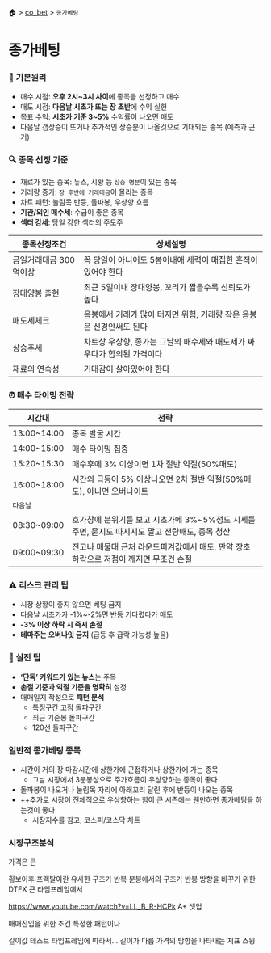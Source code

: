 🏠 > [co_bet](./) > `종가베팅`

# 종가베팅

### 🧠 기본원리
- 매수 시점: **오후 2시~3시 사이**에 종목을 선정하고 매수
- 매도 시점: **다음날 시초가 또는 장 초반**에 수익 실현
- 목표 수익: **시초가 기준 3~5%** 수익률이 나오면 매도
- 다음날 갭상승이 뜨거나 추가적인 상승분이 나올것으로 기대되는 종목 (예측과 근거)

### 🔍 종목 선정 기준
- 재료가 있는 종목: 뉴스, 시황 등 `상승 명분`이 있는 종목
- 거래량 증가: `장 후반에 거래대금`이 몰리는 종목
- 차트 패턴: 눌림목 반등, 돌파봉, 우상향 흐름
- **기관/외인 매수세**: 수급이 좋은 종목
- **섹터 강세**: 당일 강한 섹터의 주도주

| 종목선정조건 | 상세설명 |
|------------|---------|
| 금일거래대금 300억이상 | 꼭 당일이 아니어도 5봉이내애 세력이 매집한 흔적이 있어야 한다 |
| 장대양봉 출현         | 최근 5일이내 장대양봉, 꼬리가 짧을수록 신뢰도가 높다 |
| 매도세체크            | 음봉에서 거래가 많이 터지면 위험, 거래량 작은 음봉은 신경안써도 된다  | 
| 상승추세              | 차트상 우상향, 종가는 그날의 매수세와 매도세가 싸우다가 합의된 가격이다   |
| 재료의 연속성         | 기대감이 살아있어야 한다     |


### ⏰ 매수 타이밍 전략
| 시간대 | 전략 | 
|-------|------| 
| 13:00~14:00 | 종목 발굴 시간   | 
| 14:00~15:00 | 매수 타이밍 집중 | 
| 15:20~15:30 | 매수후에 3% 이상이면 1차 절반 익절(50%매도)   | 
| 16:00~18:00 | 시간외 급등이 5% 이상나오면 2차 절반 익절(50%매도), 아니면 오버나이트 | 
| `다음날`       | |
| 08:30~09:00 | 호가창에 분위기를 보고 시초가에 3%~5%정도 시세를 주면, 묻지도 따지지도 말고 전량매도, 종목 청산 |
| 09:00~09:30 | 전고나 매물대 근처 라운드피겨값에서 매도, 만약 장초 하락으로 저점이 깨지면 무조건 손절 |

### ⚠️ 리스크 관리 팁
- 시장 상황이 좋지 않으면 베팅 금지
- 다음날 시초가가 -1%~-2%면 반등 기다렸다가 매도
- **-3% 이상 하락 시 즉시 손절**
- **테마주는 오버나잇 금지** (급등 후 급락 가능성 높음)

### 📌 실전 팁
- **‘단독’ 키워드가 있는 뉴스**는 주목
- **손절 기준과 익절 기준을 명확히** 설정
- 매매일지 작성으로 **패턴 분석**
  - 특정구간 고점 돌파구간
  - 최근 기준봉 돌파구간
  - 120선 돌파구간

### 일반적 종가베팅 종목
- 시간이 거의 장 마감시간에 상한가에 근접하거나 상한가에 가는 종목
  - 그날 시장에서 3분봉상으로 주가흐름이 우상향하는 종목이 좋다
- 돌파봉이 나오거나 눌림목 자리에 아래꼬리 달린 후에 반등이 나오는 종목
- ++추가로 시장이 전체적으로 우상향하는 힘이 큰 시즌에는 웬만하면 종가베팅을 하는것이 좋다. 
  - 시장지수를 참고, 코스피/코스닥 차트


### 시장구조분석

가격은 큰

횡보이후 
프랙탈이란 유사한 구조가 반복
분봉에서의 구조가 반봉
방향을 바꾸기 위한 
DTFX
큰 타임프레임에서 

https://www.youtube.com/watch?v=LL_B_R-HCPk
A+ 셋업

매매진입을 위한 조건
특정한 패턴이나 


길이값 테스트
타임프레임에 따라서... 길이가 다름
가격의 방향을 나타내는 지표
스윙



